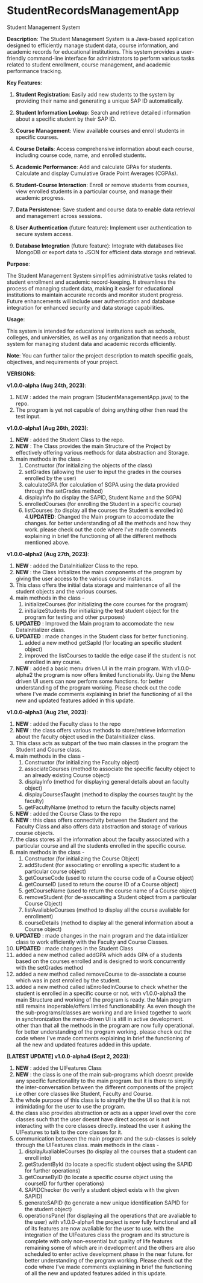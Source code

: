 # StudentRecordsManagementApp
Student Management System

**Description**:
The Student Management System is a Java-based application designed to efficiently manage student data, course information, and academic records for educational institutions. This system provides a user-friendly command-line interface for administrators to perform various tasks related to student enrollment, course management, and academic performance tracking.

**Key Features**:
1. **Student Registration**: Easily add new students to the system by providing their name and generating a unique SAP ID automatically.

2. **Student Information Lookup**: Search and retrieve detailed information about a specific student by their SAP ID.

3. **Course Management**: View available courses and enroll students in specific courses.

4. **Course Details**: Access comprehensive information about each course, including course code, name, and enrolled students.

5. **Academic Performance**: Add and calculate GPAs for students. Calculate and display Cumulative Grade Point Averages (CGPAs).

6. **Student-Course Interaction**: Enroll or remove students from courses, view enrolled students in a particular course, and manage their academic progress.

7. **Data Persistence**: Save student and course data to enable data retrieval and management across sessions.

8. **User Authentication** (future feature): Implement user authentication to secure system access.

9. **Database Integration** (future feature): Integrate with databases like MongoDB or export data to JSON for efficient data storage and retrieval.

**Purpose**:

The Student Management System simplifies administrative tasks related to student enrollment and academic record-keeping. It streamlines the process of managing student data, making it easier for educational institutions to maintain accurate records and monitor student progress. Future enhancements will include user authentication and database integration for enhanced security and data storage capabilities.

**Usage**:

This system is intended for educational institutions such as schools, colleges, and universities, as well as any organization that needs a robust system for managing student data and academic records efficiently.

**Note**: You can further tailor the project description to match specific goals, objectives, and requirements of your project.

**VERSIONS**:

**v1.0.0-alpha (Aug 24th, 2023)**: 
1. NEW : added the main program (StudentManagementApp.java) to the repo.
2. The program is yet not capable of doing anything other then read the test input.


**v1.0.0-alpha1 (Aug 26th, 2023)**:
1. **NEW** : added the Student Class to the repo.
2. **NEW** : The Class provides the main Structure of the Project by effectively offering various methods for data abstraction and Storage.
3. main methods in the class -
   1. Constructor (for initializing the objects of the class)
   2. setGrades (allowing the user to input the grades in the courses enrolled by the user)
   3. calculateGPA (for calculation of SGPA using the data provided through the setGrades method)
   4. displayInfo (to display the SAPID, Student Name and the SGPA)
   5. enrolledCourses (for enrolling the Student in a specific course)
   6. listCourses (to display all the courses the Student is enrolled in)
4.**UPDATED**: Changed the Main program to accomodate the changes.
for better understanding of all the methods and how they work. please check out the code where I've made comments
explaining in brief the functioning of all the different methods mentioned above.


**v1.0.0-alpha2 (Aug 27th, 2023)**:
1. **NEW** : added the DataInitializer Class to the repo.
2. **NEW** : the Class Initializes the main components of the program by giving the user access to the various course instances.
3. This class offers the initial data storage and maintenance of all the student objects and the various courses.
4. main methods in the class - 
   1. initializeCourses (for initializing the core courses for the program)
   2. initializeStudents (for initializing the test student object for the program for testing and other purposes)
5. **UPDATED** : Improved the Main program to accomodate the new DataInitializer class.
6. **UPDATED** : made changes in the Student class for better functioning.
   1. added a new method getSapId (for locating an specific student object)
   2. improved the listCourses to tackle the edge case if the student is not enrolled in any course.
7. **NEW** : added a basic menu driven UI in the main program.
With v1.0.0-alpha2 the program is now offers limited functionability. Using the Menu driven UI users can now perform some functions.
for better understanding of the program working. Please check out the code where I've made comments explaining in brief
the functioning of all the new and updated features added in this update.


**v1.0.0-alpha3 (Aug 21st, 2023)**:
1. **NEW** : added the Faculty class to the repo
2. **NEW** : the class offers various methods to store/retrieve information about the faculty object used in the DataInitializer class.
3. This class acts as subpart of the two main classes in the program the Student and Course class.
4. main methods in the class -
   1. Constructor (for initializing the Faculty object)
   2. associateCourses (method to associate the specific faculty object to an already existing Course object)
   3. displayInfo (method for displaying general details about an faculty object)
   4. displayCoursesTaught (method to display the courses taught by the faculty)
   5. getFacultyName (method to return the faculty objects name)
5. **NEW** : added the Course Class to the repo
6. **NEW** : this class offers connectivity between the Student and the Faculty Class and also offers data abstraction and storage of various course objects.
7. the class stores all the information about the faculty associated with a particular course and all the students enrolled in the specific course.
8. main methods in the class -
   1. Constructor (for initializing the Course Object)
   2. addStudent (for associating or enrolling a specific student to a particular course object)
   3. getCourseCode (used to return the course code of a Course object)
   4. getCourseID (used to return the course ID of a Course object)
   5. getCourseName (used to return the course name of a Course object)
   6. removeStudent (for de-assocaiting a Student object from a particular Course Object)
   7. listAvaliableCourses (method to display all the course avaliable for enrollment)
   8. courseDetails (method to display all the general information about a Course object)
9. **UPDATED** : made changes in the main program and the data intializer class to work efficiently with the Faculty and Course Classes.
10. **UPDATED** : made changes in the Student Class
   1. added a new method called addGPA which adds GPA of a students based on the courses enrolled and is designed to work concurrently with the setGrades method
   2. added a new method called removeCourse to de-associate a course which was in past enrolled by the student.
   3. added a new method called isEnrolledInCourse to check whether the student is enrolled in a specific course or not.
with v1.0.0-alpha3 the main Structure and working of the program is ready. the Main program still remains inoperable/offers limited functionability.
As even though the the sub-programs/classes are working and are linked together to work in synchronization the menu-driven UI is still in active development.
other than that all the methods in the program are now fully operational.
for better understanding of the program working. please check out the code where I've made comments explaining in brief the functioning of all the new and updated features added in this update. 


**[LATEST UPDATE] v1.0.0-alpha4 (Sept 2, 2023)**:
1. **NEW** : added the UIFeatures Class
2. **NEW** : the class is one of the main sub-programs which doesnt provide any specific functionallity to the main program. but it is there to simplify the inter-conversation between the different components of the project i.e other core classes like Student, Faculty and Course.
3. the whole purpose of this class is to simplify the the UI so that it is not intimidating for the user to use the program.
4. the class also provides abstraction or acts as a upper level over the core classes such that the user doesnt have direct access or is not interacting with the core classes directly. instead the user it asking the UIFeatures to talk to the core classes for it.
5. communication between the main program and the sub-classes is solely through the UIFeatures class.
main methods in the class -
   1. displayAvaliableCourses (to display all the courses that a student can enroll into)
   2. getStudentById (to locate a specific student object using the SAPID for further operations)
   3. getCourseByID (to locate a specific course object using the courseID for further operations)
   4. SAPIDChecker (to verify a student object exists with the given SAPID)
   5. generateSAPID (to generate a new unique identification SAPID for the student object)
   6. operationsPanel (for displaying all the operations that are avaliable to the user)
with v1.0.0-alpha4 the project is now fully functional and all of its features are now avaliable for the user to use. with the integration of the UIFeatures class the program and its structure is complete with only non-essential but quality of life features remaining some of which are in development and the others are also scheduled to enter active development phase in the near future.
for better understanding of the program working. Please check out the code where I've made comments explaining in brief the functioning of all the new and updated features added in this update.
